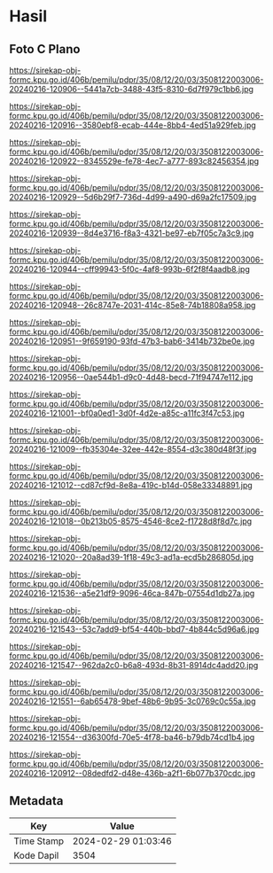 # Hasil

## Foto C Plano

https://sirekap-obj-formc.kpu.go.id/406b/pemilu/pdpr/35/08/12/20/03/3508122003006-20240216-120906--5441a7cb-3488-43f5-8310-6d7f979c1bb6.jpg

https://sirekap-obj-formc.kpu.go.id/406b/pemilu/pdpr/35/08/12/20/03/3508122003006-20240216-120916--3580ebf8-ecab-444e-8bb4-4ed51a929feb.jpg

https://sirekap-obj-formc.kpu.go.id/406b/pemilu/pdpr/35/08/12/20/03/3508122003006-20240216-120922--8345529e-fe78-4ec7-a777-893c82456354.jpg

https://sirekap-obj-formc.kpu.go.id/406b/pemilu/pdpr/35/08/12/20/03/3508122003006-20240216-120929--5d6b29f7-736d-4d99-a490-d69a2fc17509.jpg

https://sirekap-obj-formc.kpu.go.id/406b/pemilu/pdpr/35/08/12/20/03/3508122003006-20240216-120939--8d4e3716-f8a3-4321-be97-eb7f05c7a3c9.jpg

https://sirekap-obj-formc.kpu.go.id/406b/pemilu/pdpr/35/08/12/20/03/3508122003006-20240216-120944--cff99943-5f0c-4af8-993b-6f2f8f4aadb8.jpg

https://sirekap-obj-formc.kpu.go.id/406b/pemilu/pdpr/35/08/12/20/03/3508122003006-20240216-120948--26c8747e-2031-414c-85e8-74b18808a958.jpg

https://sirekap-obj-formc.kpu.go.id/406b/pemilu/pdpr/35/08/12/20/03/3508122003006-20240216-120951--9f659190-93fd-47b3-bab6-3414b732be0e.jpg

https://sirekap-obj-formc.kpu.go.id/406b/pemilu/pdpr/35/08/12/20/03/3508122003006-20240216-120956--0ae544b1-d9c0-4d48-becd-71f94747e112.jpg

https://sirekap-obj-formc.kpu.go.id/406b/pemilu/pdpr/35/08/12/20/03/3508122003006-20240216-121001--bf0a0ed1-3d0f-4d2e-a85c-a11fc3f47c53.jpg

https://sirekap-obj-formc.kpu.go.id/406b/pemilu/pdpr/35/08/12/20/03/3508122003006-20240216-121009--fb35304e-32ee-442e-8554-d3c380d48f3f.jpg

https://sirekap-obj-formc.kpu.go.id/406b/pemilu/pdpr/35/08/12/20/03/3508122003006-20240216-121012--cd87cf9d-8e8a-419c-b14d-058e33348891.jpg

https://sirekap-obj-formc.kpu.go.id/406b/pemilu/pdpr/35/08/12/20/03/3508122003006-20240216-121018--0b213b05-8575-4546-8ce2-f1728d8f8d7c.jpg

https://sirekap-obj-formc.kpu.go.id/406b/pemilu/pdpr/35/08/12/20/03/3508122003006-20240216-121020--20a8ad39-1f18-49c3-ad1a-ecd5b286805d.jpg

https://sirekap-obj-formc.kpu.go.id/406b/pemilu/pdpr/35/08/12/20/03/3508122003006-20240216-121536--a5e21df9-9096-46ca-847b-07554d1db27a.jpg

https://sirekap-obj-formc.kpu.go.id/406b/pemilu/pdpr/35/08/12/20/03/3508122003006-20240216-121543--53c7add9-bf54-440b-bbd7-4b844c5d96a6.jpg

https://sirekap-obj-formc.kpu.go.id/406b/pemilu/pdpr/35/08/12/20/03/3508122003006-20240216-121547--962da2c0-b6a8-493d-8b31-8914dc4add20.jpg

https://sirekap-obj-formc.kpu.go.id/406b/pemilu/pdpr/35/08/12/20/03/3508122003006-20240216-121551--6ab65478-9bef-48b6-9b95-3c0769c0c55a.jpg

https://sirekap-obj-formc.kpu.go.id/406b/pemilu/pdpr/35/08/12/20/03/3508122003006-20240216-121554--d36300fd-70e5-4f78-ba46-b79db74cd1b4.jpg

https://sirekap-obj-formc.kpu.go.id/406b/pemilu/pdpr/35/08/12/20/03/3508122003006-20240216-120912--08dedfd2-d48e-436b-a2f1-6b077b370cdc.jpg


## Metadata

| Key        | Value               |
| ---------- | ------------------- |
| Time Stamp | 2024-02-29 01:03:46 |
| Kode Dapil | 3504                |



